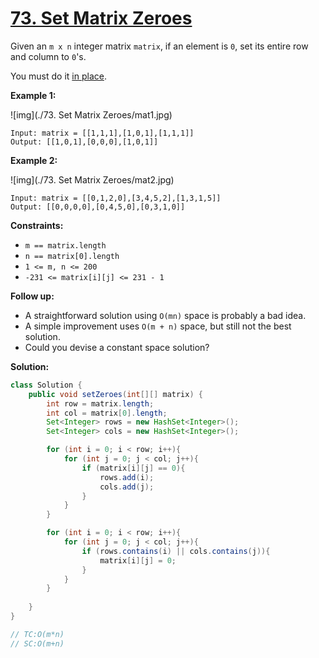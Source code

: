 # [73. Set Matrix Zeroes](https://leetcode.com/problems/set-matrix-zeroes/)

Given an `m x n` integer matrix `matrix`, if an element is `0`, set its entire row and column to `0`'s.

You must do it [in place](https://en.wikipedia.org/wiki/In-place_algorithm).

 

**Example 1:**

![img](./73. Set Matrix Zeroes/mat1.jpg)

```
Input: matrix = [[1,1,1],[1,0,1],[1,1,1]]
Output: [[1,0,1],[0,0,0],[1,0,1]]
```

**Example 2:**

![img](./73. Set Matrix Zeroes/mat2.jpg)

```
Input: matrix = [[0,1,2,0],[3,4,5,2],[1,3,1,5]]
Output: [[0,0,0,0],[0,4,5,0],[0,3,1,0]]
```

 

**Constraints:**

- `m == matrix.length`
- `n == matrix[0].length`
- `1 <= m, n <= 200`
- `-231 <= matrix[i][j] <= 231 - 1`

 

**Follow up:**

- A straightforward solution using `O(mn)` space is probably a bad idea.
- A simple improvement uses `O(m + n)` space, but still not the best solution.
- Could you devise a constant space solution?



**Solution:**

```java
class Solution {
    public void setZeroes(int[][] matrix) {
        int row = matrix.length;
        int col = matrix[0].length;
        Set<Integer> rows = new HashSet<Integer>();
        Set<Integer> cols = new HashSet<Integer>();

        for (int i = 0; i < row; i++){
            for (int j = 0; j < col; j++){
                if (matrix[i][j] == 0){
                    rows.add(i);
                    cols.add(j);
                }
            }
        }

        for (int i = 0; i < row; i++){
            for (int j = 0; j < col; j++){
                if (rows.contains(i) || cols.contains(j)){
                    matrix[i][j] = 0;
                }
            }
        }
        
    }
}

// TC:O(m*n)
// SC:O(m+n)
```

